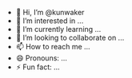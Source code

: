- 👋 Hi, I’m @kunwaker
- 👀 I’m interested in ...
- 🌱 I’m currently learning ...
- 💞️ I’m looking to collaborate on ...
- 📫 How to reach me ...
- 😄 Pronouns: ...
- ⚡ Fun fact: ...

<!---
kunwaker/kunwaker is a ✨ special ✨ repository because its `README.md` (this file) appears on your GitHub profile.
You can click the Preview link to take a look at your changes.
--->
